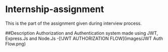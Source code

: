 # Internship-assignment
This is the part of the assignment given during interview process.


##Description
Authorization and Authentication system made using JWT, Express.Js and Node.Js
-[!JWT AUTHORIZATION FLOW](images/JWT Auth Flow.png)
